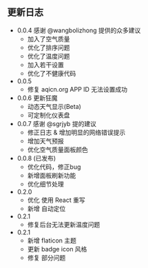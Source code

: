 ## 更新日志
- 0.0.4 感谢 @wangbolizhong 提供的众多建议
    - 加入了空气质量
    - 优化了排序问题
    - 优化了温度问题
    - 加入若干设置
    - 优化了不健康代码
- 0.0.5 
    - 修复 aqicn.org APP ID 无法设置成功
- 0.0.6 更新狂魔
    - 动态天气显示(Beta)
    - 可定制化仪表盘 
- 0.0.7 感谢 @sgrjyb 提的建议
    - 修正日志 & 增加明显的网络错误提示
    - 增加天气预报
    - 优化空气质量面板颜色
- 0.0.8 (已发布)
    - 优化代码，修正bug
    - 新增面板刷新功能
    - 优化细节处理
- 0.2.0
    - 优化 使用 React 重写
    - 新增 自动定位
- 0.2.1
    - 修复后台无法更新温度问题
- 0.2.1
    - 新增 flaticon 主题
    - 更新 badge icon 风格
    - 修复 部分问题